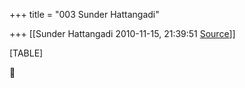 +++
title = "003 Sunder Hattangadi"

+++
[[Sunder Hattangadi	2010-11-15, 21:39:51 [Source](https://groups.google.com/g/samskrita/c/Y1FtnuaNU1k)]]



[TABLE]



